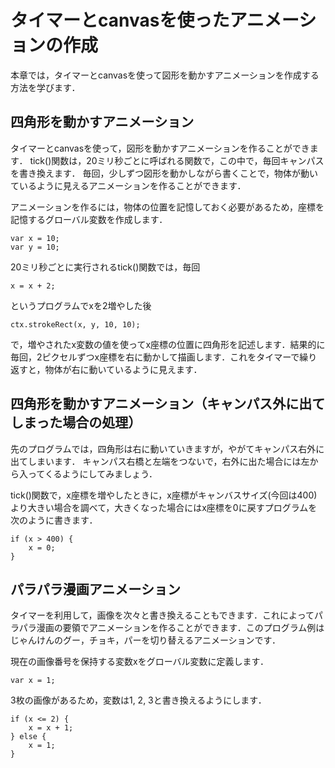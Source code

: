 # タイマーとcanvasを使ったアニメーションの作成
本章では，タイマーとcanvasを使って図形を動かすアニメーションを作成する方法を学びます．

## 四角形を動かすアニメーション

タイマーとcanvasを使って，図形を動かすアニメーションを作ることができます．
tick()関数は，20ミリ秒ごとに呼ばれる関数で，この中で，毎回キャンパスを書き換えます．
毎回，少しずつ図形を動かしながら書くことで，物体が動いているように見えるアニメーションを作ることができます．

アニメーションを作るには，物体の位置を記憶しておく必要があるため，座標を記憶するグローバル変数を作成します．
```
var x = 10;
var y = 10;
```

20ミリ秒ごとに実行されるtick()関数では，毎回
```
x = x + 2;
```
というプログラムでxを2増やした後

```
ctx.strokeRect(x, y, 10, 10);
```
で，増やされたx変数の値を使ってx座標の位置に四角形を記述します．結果的に毎回，2ピクセルずつx座標を右に動かして描画します．これをタイマーで繰り返すと，物体が右に動いているように見えます．

<div code src='9-1'></div>

## 四角形を動かすアニメーション（キャンパス外に出てしまった場合の処理）

先のプログラムでは，四角形は右に動いていきますが，やがてキャンパス右外に出てしまいます．
キャンパス右橋と左端をつないで，右外に出た場合には左から入ってくるようにしてみましょう．

tick()関数で，x座標を増やしたときに，x座標がキャンバスサイズ(今回は400)より大きい場合を調べて，大きくなった場合にはx座標を0に戻すプログラムを次のように書きます．

```
if (x > 400) {
    x = 0;
}
```

<div code src='9-2'></div>

## パラパラ漫画アニメーション

タイマーを利用して，画像を次々と書き換えることもできます．これによってパラパラ漫画の要領でアニメーションを作ることができます．このプログラム例はじゃんけんのグー，チョキ，パーを切り替えるアニメーションです．

現在の画像番号を保持する変数xをグローバル変数に定義します．
```
var x = 1;
```

3枚の画像があるため，変数は1, 2, 3と書き換えるようにします．
```
if (x <= 2) {
    x = x + 1;
} else {
    x = 1;
}
```

<div code src='9-3'></div>

